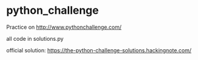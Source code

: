 # python_challenge
Practice on http://www.pythonchallenge.com/

all code in solutions.py

official solution: https://the-python-challenge-solutions.hackingnote.com/